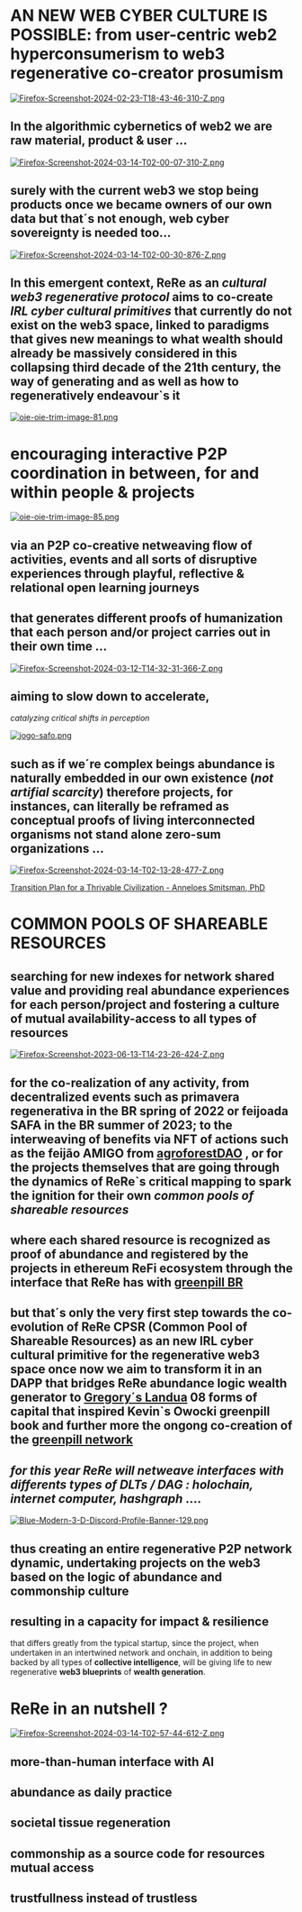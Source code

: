 # AN NEW WEB CYBER CULTURE IS POSSIBLE: **from user-centric web2 hyperconsumerism to web3 regenerative co-creator prosumism**

[![Firefox-Screenshot-2024-02-23-T18-43-46-310-Z.png](https://i.postimg.cc/fLhb4QMf/Firefox-Screenshot-2024-02-23-T18-43-46-310-Z.png)](https://postimg.cc/qtjrnYhN)

## **In the algorithmic cybernetics of web2 we are raw material, product & user** ... 

[![Firefox-Screenshot-2024-03-14-T02-00-07-310-Z.png](https://i.postimg.cc/3rgNYR65/Firefox-Screenshot-2024-03-14-T02-00-07-310-Z.png)](https://postimg.cc/Dmwnc2nB)

## **surely with the current web3 we stop being products once we became owners of our own data but that´s not enough, web cyber sovereignty is needed too**...

[![Firefox-Screenshot-2024-03-14-T02-00-30-876-Z.png](https://i.postimg.cc/1XWLsD1r/Firefox-Screenshot-2024-03-14-T02-00-30-876-Z.png)](https://postimg.cc/5QCPmY0X)

## In this emergent context, **ReRe** as an *cultural web3 regenerative protocol* aims to co-create *IRL cyber cultural primitives* that currently do not exist on the **web3** space, linked to paradigms that gives new meanings to what wealth should already be massively considered in this collapsing third decade of the 21th century, the way of generating and as well as how to regeneratively endeavour`s it

[![oie-oie-trim-image-81.png](https://i.postimg.cc/j2nX9fc1/oie-oie-trim-image-81.png)](https://postimg.cc/V01n0d39)

# **encouraging interactive P2P coordination in between, for and within people & projects**

[![oie-oie-trim-image-85.png](https://i.postimg.cc/2yJ20GfM/oie-oie-trim-image-85.png)](https://postimg.cc/5QBB0wyS)

## via an **P2P co-creative netweaving flow** of activities, events and all sorts of disruptive experiences through playful, reflective & relational open learning journeys

## that generates different **proofs of humanization** that each person and/or project carries out in their own time ...

[![Firefox-Screenshot-2024-03-12-T14-32-31-366-Z.png](https://i.postimg.cc/nLzTfNcg/Firefox-Screenshot-2024-03-12-T14-32-31-366-Z.png)](https://postimg.cc/Yv5Q1nFz)

## **aiming to slow down to accelerate**, 
*catalyzing critical shifts in perception*

[![jogo-safo.png](https://i.postimg.cc/GpCrMJL4/jogo-safo.png)](https://postimg.cc/3knPNGDh)

## such as if we´re complex beings abundance is naturally embedded in our own existence (*not artifial scarcity*) therefore projects, for instances, can literally be reframed as conceptual proofs of living interconnected organisms not stand alone zero-sum organizations ...

[![Firefox-Screenshot-2024-03-14-T02-13-28-477-Z.png](https://i.postimg.cc/qBnPF6Fn/Firefox-Screenshot-2024-03-14-T02-13-28-477-Z.png)](https://postimg.cc/BtS7Lb4Q)

[ Transition Plan for a Thrivable Civilization - Anneloes Smitsman, PhD](https://medium.com/earthwise-stories/transition-plan-for-a-thrivability-civilisation-116ff754d710)

# **COMMON POOLS OF SHAREABLE RESOURCES**

## searching for new indexes for network shared value and providing real abundance experiences for each person/project and fostering a culture of mutual availability-access to all types of resources

[![Firefox-Screenshot-2023-06-13-T14-23-26-424-Z.png](https://i.postimg.cc/yNzqsFb0/Firefox-Screenshot-2023-06-13-T14-23-26-424-Z.png)](https://postimg.cc/LJvQVZRs)

## for the co-realization of any activity, from decentralized events such as **primavera regenerativa** in the BR spring of **2022** or **feijoada SAFA** in the BR summer of **2023**; to the interweaving of benefits via **NFT** of actions such as the **feijão AMIGO**  from [agroforestDAO](https://explorer.gitcoin.co/#/round/10/0xe9459565709c5e856ffbc3cc8715824945d92de7/8) , or for the projects themselves that are going through the dynamics of ReRe`s **critical mapping** to spark the ignition for their own *common pools of shareable resources*

## **where each shared resource is recognized** as **proof of abundance** and registered by the projects in ethereum **ReFi** ecosystem through the interface that **ReRe** has with [greenpill BR](https://explorer.gitcoin.co/#/round/10/0xe9459565709c5e856ffbc3cc8715824945d92de7/13)

## but that´s only the very first step towards the co-evolution of ReRe CPSR (Common Pool of Shareable Resources) as an new IRL cyber cultural primitive for the regenerative web3 space once now we aim to transform it in an DAPP that bridges ReRe abundance logic wealth generator to [Gregory´s Landua](https://gov.gitcoin.co/t/the-donut-economy-x-8-forms-of-capital/10079) **08 forms of capital** that inspired Kevin`s Owocki greenpill book and further more the ongong co-creation of the [greenpill network](https://greenpill.network/) 



## *for this year ReRe will netweave interfaces with differents types of DLTs / DAG :  holochain, internet computer, hashgraph* ....

[![Blue-Modern-3-D-Discord-Profile-Banner-129.png](https://i.postimg.cc/4yHBS3TB/Blue-Modern-3-D-Discord-Profile-Banner-129.png)](https://postimg.cc/ctZRK0Cn)

## thus creating an entire regenerative P2P network dynamic, undertaking projects on the web3 based on the logic of abundance and commonship culture 

## **resulting in a capacity for impact & resilience** 
that differs greatly from the typical startup, since the project, when undertaken in an intertwined network and onchain, in addition to being backed by all types of **collective intelligence**, will be giving life to new regenerative **web3 blueprints** of **wealth generation**.

# **ReRe in an nutshell** ?

[![Firefox-Screenshot-2024-03-14-T02-57-44-612-Z.png](https://i.postimg.cc/Fs4JkKBm/Firefox-Screenshot-2024-03-14-T02-57-44-612-Z.png)](https://postimg.cc/3WtwP3hb)

## **more-than-human interface with AI**
## **abundance as daily practice**
## **societal tissue regeneration**
## **commonship as a source code for resources mutual access**
## **trustfullness instead of trustless**
